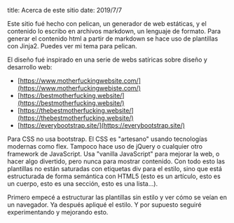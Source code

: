 title: Acerca de este sitio
date: 2019/7/7

Este sitio fué hecho con pelican, un generador de web estáticas, y el contenido lo escribo en archivos markdown, un lenguaje de formato. Para generar el contenido html a partir de markdown se hace uso de plantillas con Jinja2. Puedes ver mi tema para pelican.

El diseño fué inspirado en una serie de webs satíricas sobre diseño y desarrollo web:

* [https://www.motherfuckingwebsite.com/](https://www.motherfuckingwebiste.com/)
* [https://bestmotherfucking.website/](https://bestmotherfucking.website/)
* [https://thebestmotherfucking.website/](https://thebestmotherfucking.website/)
* [https://everybootstrap.site/](https://everybootstrap.site/)

Para CSS no usa bootstrap. El CSS es "artesano" usando tecnologías modernas como flex. Tampoco hace uso de jQuery o cualquier otro framework de JavaScript. Usa "vanilla JavaScript" para mejorar la web, o hacer algo divertido, pero nunca para mostrar contenido. Con todo esto las plantillas no están saturadas con etiquetas div para el estilo, sino que está estructurada de forma semántica con HTML5 (esto es un artículo, esto es un cuerpo, esto es una sección, esto es una lista...).

Primero empecé a estructurar las plantillas sin estilo y ver cómo se veían en un navegador. Ya después apliqué el estilo. Y por supuesto seguiré experimentando y mejorando esto.